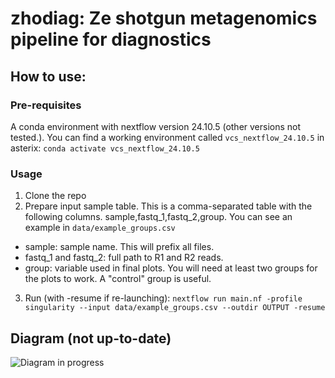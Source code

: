 # zhodiag: Ze shotgun metagenomics pipeline for diagnostics

## How to use:

### Pre-requisites
A conda environment with nextflow version 24.10.5 (other versions not tested.). You can find a working environment called `vcs_nextflow_24.10.5` in asterix:
`conda activate vcs_nextflow_24.10.5`

### Usage
1. Clone the repo
2. Prepare input sample table. This is a comma-separated table with the following columns.
    sample,fastq_1,fastq_2,group. You can see an example in `data/example_groups.csv`

* sample: sample name. This will prefix all files.
* fastq_1 and fastq_2: full path to R1 and R2 reads.
* group: variable used in final plots. You will need at least two groups for the plots to work. A "control" group is useful.

3. Run (with -resume if re-launching):
`nextflow run main.nf -profile singularity --input data/example_groups.csv --outdir OUTPUT -resume`


## Diagram (not up-to-date)

![Diagram in progress](misc/diagram.png)
